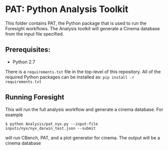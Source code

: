 # PAT: Python Analysis Toolkit

This folder contains PAT, the Python package that is used to run the Foresight workflows. The Analysis toolkit will generate a Cinema database from the input file specified.

## Prerequisites:

* Python 2.7

There is a `requirements.txt` file in the top-level of this repository. All of the required Python packages can be installed as: `pip install -r requirements.txt`

## Running Foresight
This will run the full analysis workflow and generate a cinema database. For example
```
$ python Analysis/pat_nyx.py --input-file inputs/nyx/nyx_darwin_test.json --submit
```
will run CBench, PAT, and a plot generator for cinema. The output will be a cinema database
